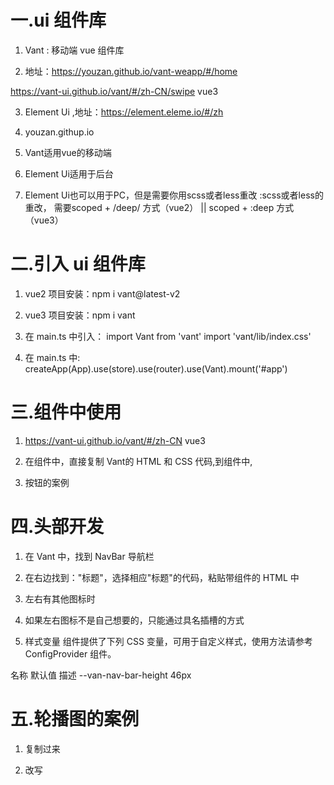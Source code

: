 # 一.ui 组件库

1. Vant : 移动端 vue 组件库

2. 地址：https://youzan.github.io/vant-weapp/#/home

https://vant-ui.github.io/vant/#/zh-CN/swipe vue3

3. Element Ui ,地址：https://element.eleme.io/#/zh

4. youzan.githup.io

5. Vant适用vue的移动端

6. Element Ui适用于后台

7. Element Ui也可以用于PC，但是需要你用scss或者less重改  :scss或者less的重改，  需要scoped + /deep/ 方式（vue2）  ||  scoped + :deep 方式（vue3）




# 二.引入 ui 组件库

1. vue2 项目安装：npm i vant@latest-v2

2. vue3 项目安装：npm i vant

3. 在 main.ts 中引入：
                    import Vant from 'vant'
                    import 'vant/lib/index.css'

4. 在 main.ts 中: createApp(App).use(store).use(router).use(Vant).mount('#app')



# 三.组件中使用

1. https://vant-ui.github.io/vant/#/zh-CN vue3

2. 在组件中，直接复制 Vant的 HTML 和 CSS 代码,到组件中,

3. 按钮的案例
<template>
  <van-button type="primary">主要按钮</van-button>
</template>
<style lang="less">
#app {
    .van-button {
      width: 100%;
    }
}
</style>


# 四.头部开发

1. 在 Vant 中，找到 NavBar 导航栏

2. 在右边找到："标题"，选择相应"标题"的代码，粘贴带组件的 HTML 中
<template>
  <van-nav-bar title="首页" />
</template>

3. 左右有其他图标时
<template>
  <van-nav-bar title="标题" left-text="返回" left-arrow>
  <template #right>
    <van-icon name="search" size="18" />
  </template>
</van-nav-bar>
</template>

4. 如果左右图标不是自己想要的，只能通过具名插槽的方式

5. 样式变量
组件提供了下列 CSS 变量，可用于自定义样式，使用方法请参考 ConfigProvider 组件。

名称	默认值	描述
--van-nav-bar-height	46px





# 五.轮播图的案例

1. 复制过来
<template>
  <van-swipe class="my-swipe" :autoplay="3000" indicator-color="white">
    <van-swipe-item>1</van-swipe-item>
    <van-swipe-item>2</van-swipe-item>
    <van-swipe-item>3</van-swipe-item>
    <van-swipe-item>4</van-swipe-item>
  </van-swipe>
</template>

<style lang="less">
#app {
    .my-swipe .van-swipe-item {
    color: #fff;
    font-size: 20px;
    line-height: 150px;
    text-align: center;
    background-color: #39a9ed;
  }
}
</style>

2. 改写
<template>
  <van-nav-bar title="标题" />
  <van-swipe class="my-swipe" :autoplay="3000" indicator-color="white">
                                                 <!-- 小球的颜色 -->
    <van-swipe-item v-for="item in list" :key="item">
      <img :src="item" alt="" />
    </van-swipe-item>
  </van-swipe>
</template>

<script lang="ts">
import { ref, onMounted } from "vue";
              //onMounted 是vue3 的 生命周期钩子
export default {
  setup() {
    const list = ref<string[]>([]);
	// list[]为:空
    onMounted(() => {
      fetch("http://www.pudge.wang:4000/home/banner")
        .then((response) => response.json())
        .then((res) => {
          //   console.log(res.result.list);
          list.value = res.result.list;
        });
    });
    return {
      list,
    };
  },
};
</script>

<style lang="less" scoped>
.my-swipe .van-swipe-item {
  height: 250px;

  img {
    width: 100%;
    height: 100%;
  }
}

/* /deep/ 是vue3 的写法，可以改写 Vant 的 css 样式 */
/* :deep()是vue2 的写法，可以改写 Vant 的 css 样式 */
/deep/.van-swipe__indicator {
  width: 30px;
  height: 8px;
  background: green;
  border-radius: 4px;
}
</style>



